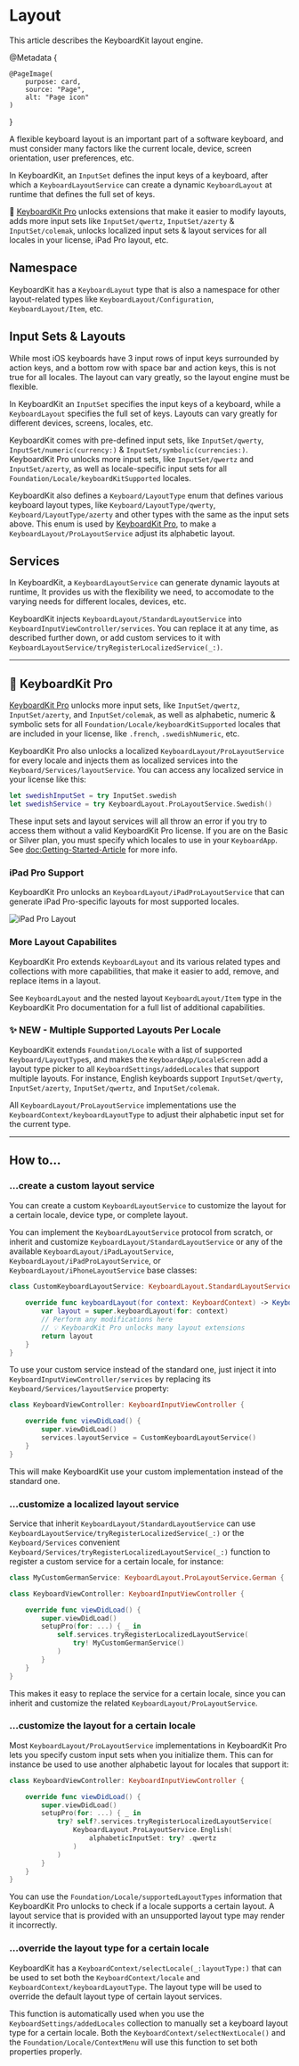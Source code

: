 # Layout

This article describes the KeyboardKit layout engine.

@Metadata {

    @PageImage(
        purpose: card,
        source: "Page",
        alt: "Page icon"
    )
}

A flexible keyboard layout is an important part of a software keyboard, and must consider many factors like the current locale, device, screen orientation, user preferences, etc.

In KeyboardKit, an ``InputSet`` defines the input keys of a keyboard, after which a ``KeyboardLayoutService`` can create a dynamic ``KeyboardLayout`` at runtime that defines the full set of keys. 

👑 [KeyboardKit Pro][Pro] unlocks extensions that make it easier to modify layouts, adds more input sets like ``InputSet/qwertz``, ``InputSet/azerty`` & ``InputSet/colemak``, unlocks localized input sets & layout services for all locales in your license, iPad Pro layout, etc.



## Namespace

KeyboardKit has a ``KeyboardLayout`` type that is also a namespace for other layout-related types like ``KeyboardLayout/Configuration``, ``KeyboardLayout/Item``, etc.



## Input Sets & Layouts

While most iOS keyboards have 3 input rows of input keys surrounded by action keys, and a bottom row with space bar and action keys, this is not true for all locales. The layout can vary greatly, so the layout engine must be flexible.

In KeyboardKit an ``InputSet`` specifies the input keys of a keyboard, while a ``KeyboardLayout`` specifies the full set of keys. Layouts can vary greatly for different devices, screens, locales, etc.

KeyboardKit comes with pre-defined input sets, like ``InputSet/qwerty``, ``InputSet/numeric(currency:)`` & ``InputSet/symbolic(currencies:)``. KeyboardKit Pro unlocks more input sets, like ``InputSet/qwertz`` and ``InputSet/azerty``, as well as locale-specific input sets for all ``Foundation/Locale/keyboardKitSupported`` locales.

KeyboardKit also defines a ``Keyboard/LayoutType`` enum that defines various keyboard layout types, like ``Keyboard/LayoutType/qwerty``, ``Keyboard/LayoutType/azerty`` and other types with the same as the input sets above. This enum is used by [KeyboardKit Pro][Pro], to make a ``KeyboardLayout/ProLayoutService`` adjust its alphabetic layout. 



## Services

In KeyboardKit, a ``KeyboardLayoutService`` can generate dynamic layouts at runtime, It provides us with the flexibility we need, to accomodate to the varying needs for different locales, devices, etc.

KeyboardKit injects ``KeyboardLayout/StandardLayoutService`` into ``KeyboardInputViewController/services``. You can replace it at any time, as described further down, or add custom services to it with ``KeyboardLayoutService/tryRegisterLocalizedService(_:)``.


---


## 👑 KeyboardKit Pro

[KeyboardKit Pro][Pro] unlocks more input sets, like ``InputSet/qwertz``, ``InputSet/azerty``, and  ``InputSet/colemak``, as well as alphabetic, numeric & symbolic sets for all ``Foundation/Locale/keyboardKitSupported`` locales that are included in your license, like `.french`, `.swedishNumeric`, etc.

KeyboardKit Pro also unlocks a localized ``KeyboardLayout/ProLayoutService`` for every locale and injects them as localized services into the ``Keyboard/Services/layoutService``. You can access any localized service in your license like this:

```swift
let swedishInputSet = try InputSet.swedish
let swedishService = try KeyboardLayout.ProLayoutService.Swedish()
```

These input sets and layout services will all throw an error if you try to access them without a valid KeyboardKit Pro license. If you are on the Basic or Silver plan, you must specify which locales to use in your ``KeyboardApp``. See <doc:Getting-Started-Article> for more info.


### iPad Pro Support

KeyboardKit Pro unlocks an ``KeyboardLayout/iPadProLayoutService`` that can generate iPad Pro-specific layouts for most supported locales.

![iPad Pro Layout](keyboardview-ipadpro)


### More Layout Capabilites

KeyboardKit Pro extends ``KeyboardLayout`` and its various related types and collections with more capabilities, that make it easier to add, remove, and replace items in a layout.

See ``KeyboardLayout`` and the nested layout ``KeyboardLayout/Item`` type in the KeyboardKit Pro documentation for a full list of additional capabilities.


### ✨ NEW - Multiple Supported Layouts Per Locale

KeyboardKit extends ``Foundation/Locale`` with a list of supported ``Keyboard/LayoutType``s, and makes the ``KeyboardApp/LocaleScreen`` add a layout type picker to all ``KeyboardSettings/addedLocales`` that support multiple layouts. For instance, English keyboards support ``InputSet/qwerty``, ``InputSet/azerty``, ``InputSet/qwertz``, and ``InputSet/colemak``.

All ``KeyboardLayout/ProLayoutService`` implementations use the ``KeyboardContext/keyboardLayoutType`` to adjust their alphabetic input set for the current type.


---


## How to...

### ...create a custom layout service

You can create a custom ``KeyboardLayoutService`` to customize the layout for a certain locale, device type, or complete layout.

You can implement the ``KeyboardLayoutService`` protocol from scratch, or inherit and customize ``KeyboardLayout/StandardLayoutService`` or any of the available ``KeyboardLayout/iPadLayoutService``, ``KeyboardLayout/iPadProLayoutService``, or ``KeyboardLayout/iPhoneLayoutService`` base classes:

```swift
class CustomKeyboardLayoutService: KeyboardLayout.StandardLayoutService {
    
    override func keyboardLayout(for context: KeyboardContext) -> KeyboardLayout {
        var layout = super.keyboardLayout(for: context)
        // Perform any modifications here
        // 💡 KeyboardKit Pro unlocks many layout extensions
        return layout
    }
}
```

To use your custom service instead of the standard one, just inject it into ``KeyboardInputViewController/services`` by replacing its ``Keyboard/Services/layoutService`` property:

```swift
class KeyboardViewController: KeyboardInputViewController {

    override func viewDidLoad() {
        super.viewDidLoad()
        services.layoutService = CustomKeyboardLayoutService()
    }
}
```

This will make KeyboardKit use your custom implementation instead of the standard one.


### ...customize a localized layout service

Service that inherit ``KeyboardLayout/StandardLayoutService`` can use ``KeyboardLayoutService/tryRegisterLocalizedService(_:)`` or the ``Keyboard/Services`` convenient ``Keyboard/Services/tryRegisterLocalizedLayoutService(_:)`` function to register a custom service for a certain locale, for instance:

```swift
class MyCustomGermanService: KeyboardLayout.ProLayoutService.German { ... } 

class KeyboardViewController: KeyboardInputViewController {

    override func viewDidLoad() {
        super.viewDidLoad()
        setupPro(for: ...) { _ in
            self.services.tryRegisterLocalizedLayoutService(
                try! MyCustomGermanService() 
            )
        }
    }
}
```

This makes it easy to replace the service for a certain locale, since you can inherit and customize the related ``KeyboardLayout/ProLayoutService``.


### ...customize the layout for a certain locale

Most ``KeyboardLayout/ProLayoutService`` implementations in KeyboardKit Pro lets you specify custom input sets when you initialize them. This can for instance be used to use another alphabetic layout for locales that support it: 

```swift
class KeyboardViewController: KeyboardInputViewController {

    override func viewDidLoad() {
        super.viewDidLoad()
        setupPro(for: ...) { _ in
            try? self?.services.tryRegisterLocalizedLayoutService(
                KeyboardLayout.ProLayoutService.English(
                    alphabeticInputSet: try? .qwertz
                )
            )
        }
    }
}
```

You can use the ``Foundation/Locale/supportedLayoutTypes`` information that KeyboardKit Pro unlocks to check if a locale supports a certain layout. A layout service that is provided with an unsupported layout type may render it incorrectly.


### ...override the layout type for a certain locale

KeyboardKit has a ``KeyboardContext/selectLocale(_:layoutType:)`` that can be used to set both the ``KeyboardContext/locale`` and ``KeyboardContext/keyboardLayoutType``. The layout type will be used to override the default layout type of certain layout services.

This function is automatically used when you use the ``KeyboardSettings/addedLocales`` collection to manually set a keyboard layout type for a certain locale. Both the ``KeyboardContext/selectNextLocale()`` and the ``Foundation/Locale/ContextMenu`` will use this function to set both properties properly.



[Pro]: https://github.com/KeyboardKit/KeyboardKitPro
